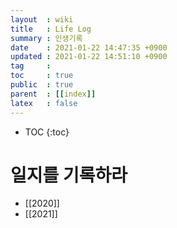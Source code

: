 ```yaml
---
layout  : wiki
title   : Life Log
summary : 인생기록
date    : 2021-01-22 14:47:35 +0900
updated : 2021-01-22 14:51:10 +0900
tag     : 
toc     : true
public  : true
parent  : [[index]] 
latex   : false
---
```

* TOC
{:toc}

# 일지를 기록하라 
* [[2020]]
* [[2021]]

